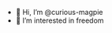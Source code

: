 - 👋 Hi, I’m @curious-magpie
- 👀 I’m interested in freedom

<!---
curious-magpie/curious-magpie is a ✨ special ✨ repository because its `README.md` (this file) appears on your GitHub profile.
You can click the Preview link to take a look at your changes.
--->
